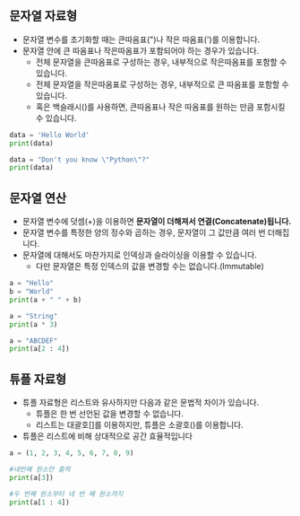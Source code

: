 ## 문자열 자료형
- 문자열 변수를 초기화할 때는 큰따옴표(")나 작은 따옴표(')를 이용합니다.
- 문자열 안에 큰 따옴표나 작은따옴표가 포함되어야 하는 경우가 있습니다.
  - 전체 문자열을 큰따옴표로 구성하는 경우, 내부적으로 작은따옴표를 포함할 수 있습니다.
  - 전체 문자열을 작은따옴표로 구성하는 경우, 내부적으로 큰 따옴표를 포함할 수 있습니다.
  - 혹은 백슬래시(\)를 사용하면, 큰따옴표나 작은 따옴표를 원하는 만큼 포함시킬 수 있습니다. 
```python
data = 'Hello World'
print(data)

data = "Don't you know \"Python\"?"
print(data) 
```
## 문자열 연산
- 문자열 변수에 덧셈(+)을 이용하면 **문자열이 더해져서 연결(Concatenate)됩니다.**
- 문자열 변수를 특정한 양의 정수와 곱하는 경우, 문자열이 그 값만큼 여러 번 더해집니다.
- 문자열에 대해서도 마찬가지로 인덱싱과 슬라이싱을 이용할 수 있습니다.
  - 다만 문자열은 특정 인덱스의 값을 변경할 수는 없습니다.(Immutable)  
```python
a = "Hello"
b = "World"
print(a + " " + b)

a = "String"
print(a * 3)

a = "ABCDEF"
print(a[2 : 4])
```
## 튜플 자료형
- 튜플 자료형은 리스트와 유사하지만 다음과 같은 문법적 차이가 있습니다.
  - 튜플은 한 번 선언된 값을 변경할 수 없습니다.
  - 리스트는 대괄호[]를 이용하지만, 튜플은 소괄호()를 이용합니다.
- 튜플은 리스트에 비해 상대적으로 공간 효율적입니다 
```python
a = (1, 2, 3, 4, 5, 6, 7, 8, 9)

#네번째 원소만 출력
print(a[3])

#두 번째 원소부터 네 번 째 원소까지 
print(a[1 : 4])
```
